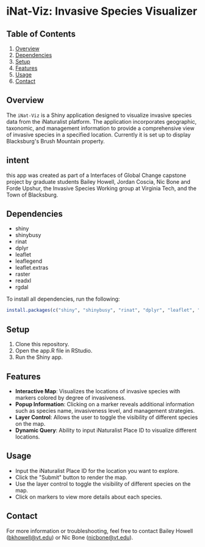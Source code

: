 # iNat-Viz: Invasive Species Visualizer

## Table of Contents
1. [Overview](#overview)
2. [Dependencies](#dependencies)
3. [Setup](#setup)
4. [Features](#features)
5. [Usage](#usage)
6. [Contact](#contact)

## Overview
The `iNat-Viz` is a Shiny application designed to visualize invasive species data from the iNaturalist platform. The application incorporates geographic, taxonomic, and management information to provide a comprehensive view of invasive species in a specified location. Currently it is set up to display Blacksburg's Brush Mountain property.

## intent
this app was created as part of a Interfaces of Global Change capstone project by graduate students Bailey Howell, Jordan Coscia, Nic Bone and Forde Upshur, the Invasive Species Working group at Virginia Tech, and the Town of Blacksburg.

## Dependencies
- shiny
- shinybusy
- rinat
- dplyr
- leaflet
- leaflegend
- leaflet.extras
- raster
- readxl
- rgdal

To install all dependencies, run the following:
```R
install.packages(c("shiny", "shinybusy", "rinat", "dplyr", "leaflet", "leaflegend", "leaflet.extras", "raster", "readxl", "rgdal"))
```

## Setup
1. Clone this repository.
2. Open the app.R file in RStudio.
3. Run the Shiny app.

## Features
- **Interactive Map**: Visualizes the locations of invasive species with markers colored by degree of invasiveness.
- **Popup Information**: Clicking on a marker reveals additional information such as species name, invasiveness level, and management strategies.
- **Layer Control**: Allows the user to toggle the visibility of different species on the map.
- **Dynamic Query**: Ability to input iNaturalist Place ID to visualize different locations.

## Usage
- Input the iNaturalist Place ID for the location you want to explore.
- Click the "Submit" button to render the map.
- Use the layer control to toggle the visibility of different species on the map.
- Click on markers to view more details about each species.

## Contact
For more information or troubleshooting, feel free to contact Bailey Howell (bkhowell@vt.edu) or Nic Bone (nicbone@vt.edu).
